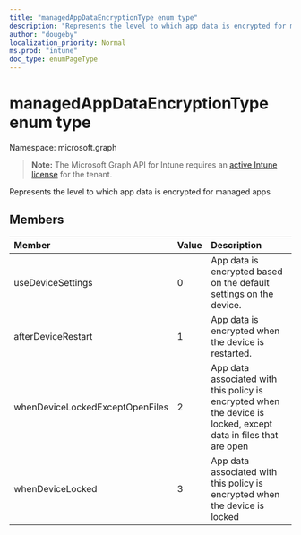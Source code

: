 ```yaml
---
title: "managedAppDataEncryptionType enum type"
description: "Represents the level to which app data is encrypted for managed apps"
author: "dougeby"
localization_priority: Normal
ms.prod: "intune"
doc_type: enumPageType
---
```


# managedAppDataEncryptionType enum type

Namespace: microsoft.graph

> **Note:** The Microsoft Graph API for Intune requires an [active Intune license](https://go.microsoft.com/fwlink/?linkid=839381) for the tenant.

Represents the level to which app data is encrypted for managed apps

## Members
|Member|Value|Description|
|:---|:---|:---|
|useDeviceSettings|0|App data is encrypted based on the default settings on the device.|
|afterDeviceRestart|1|App data is encrypted when the device is restarted.|
|whenDeviceLockedExceptOpenFiles|2|App data associated with this policy is encrypted when the device is locked, except data in files that are open|
|whenDeviceLocked|3|App data associated with this policy is encrypted when the device is locked|









